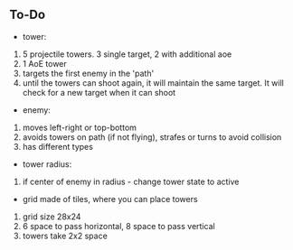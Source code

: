 ## To-Do

- tower:
1. 5 projectile towers. 3 single target, 2 with additional aoe
2. 1 AoE tower
3. targets the first enemy in the 'path'
4. until the towers can shoot again, it will maintain the same target. It will check for a new target when it can shoot

- enemy:
1. moves left-right or top-bottom
2. avoids towers on path (if not flying), strafes or turns to avoid collision
3. has different types

- tower radius:
1. if center of enemy in radius - change tower state to active
	

- grid made of tiles, where you can place towers
1. grid size 28x24
2. 6 space to pass horizontal, 8 space to pass vertical
3. towers take 2x2 space
